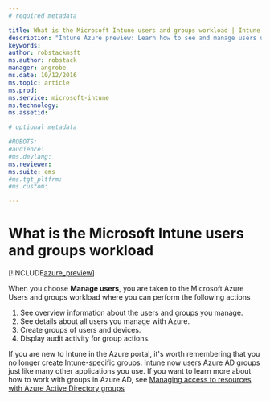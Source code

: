 ```yaml
---
# required metadata

title: What is the Microsoft Intune users and groups workload | Intune Azure preview | Microsoft Docs
description: "Intune Azure preview: Learn how to see and manage users using Microsoft Intune and Azure."
keywords:
author: robstackmsftms.author: robstack
manager: angrobe
ms.date: 10/12/2016
ms.topic: article
ms.prod:
ms.service: microsoft-intune
ms.technology:
ms.assetid: 

# optional metadata

#ROBOTS:
#audience:
#ms.devlang:
ms.reviewer: 
ms.suite: ems
#ms.tgt_pltfrm:
#ms.custom:

---
```


# What is the Microsoft Intune users and groups workload


[!INCLUDE[azure_preview](../includes/azure_preview.md)]

When you choose **Manage users**, you are taken to the Microsoft Azure Users and groups workload where you can perform the following actions

1. See overview information about the users and groups you manage.
2. See details about all users you manage with Azure.
3. Create groups of users and devices.
4. Display audit activity for group actions.

If you are new to Intune in the Azure portal, it's worth remembering that you no longer create Intune-specific groups. Intune now users Azure AD groups just like many other applications you use.
If you want to learn more about how to work with groups in Azure AD, see [Managing access to resources with Azure Active Directory groups](https://docs.microsoft.com/en-us/azure/active-directory/active-directory-manage-groups)